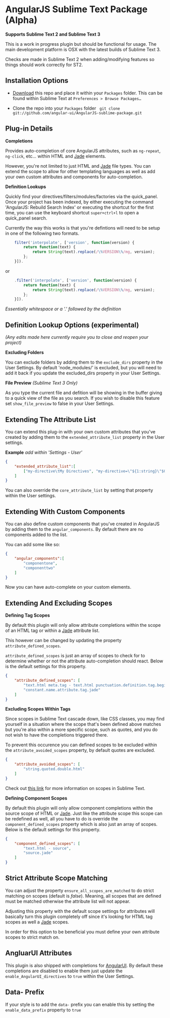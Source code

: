 AngularJS Sublime Text Package (Alpha)
===

**Supports Sublime Text 2 and Sublime Text 3**

This is a work in progress plugin but should be functional for usage. The main development platform is OSX with the latest builds of Sublime Text 3. 

Checks are made in Sublime Text 2 when adding/modifying features so things should work correctly for ST2.

Installation Options
---


* [Download](https://github.com/angular-ui/AngularJS-sublime-package/archive/master.zip) this repo and place it within your `Packages` folder. This can be found within Sublime Text at `Preferences > Browse Packages…`

* Clone the repo into your `Packages` folder ` git clone git://github.com/angular-ui/AngularJS-sublime-package.git`

Plug-in Details
---

**Completions**

Provides auto-completion of core AngularJS attributes, such as `ng-repeat`, `ng-click`, etc… within HTML and [Jade](https://github.com/davidrios/jade-tmbundle) elements.

However, you're not limited to just HTML and [Jade](https://github.com/davidrios/jade-tmbundle) file types. You can extend the scope to allow for other templating languages as well as add your own custom attributes and components for auto-completion.

**Definition Lookups**

Quickly find your directives/filters/modules/factories via the quick_panel. Once your project has been indexed, by either executing the command 'AngularJS: Rebuild Search Index' or executing the shortcut for the first time, you can use the keyboard shortcut `super+ctrl+l` to open a quick_panel search.

Currently the way this works is that you're defintions will need to be setup in one of the following two formats.

```js
	filter('interpolate', ['version', function(version) {
		return function(text) {
			return String(text).replace(/\%VERSION\%/mg, version);
		};
 	}]).
```

or

```js
	.filter('interpolate', ['version', function(version) {
		return function(text) {
			return String(text).replace(/\%VERSION\%/mg, version);
		};
	}]).
```

*Essentially whitespace or a '.' followed by the definition*

Definition Lookup Options (experimental)
---

*(Any edits made here currently require you to close and reopen your project)*

**Excluding Folders**

You can exclude folders by adding them to the `exclude_dirs` property in the User Settings. By default 'node_modules/' is excluded, but you will need to add it back if you update the excluded_dirs property in your User Settings.

**File Preview** *(Sublime Text 3 Only)*

As you type the current file and defition will be showing in the buffer giving to a quick view of the file as you search. If you wish to disable this feature set `show_file_preview` to false in your User Settings.


Extending The Attribute List
---

You can extend this plug-in with your own custom attributes that you've created by
adding them to the `extended_attribute_list` property in the User settings.

**Example** *add within 'Settings - User'*

```json
{
	"extended_attribute_list":[
		["my-directive\tMy Directives", "my-directive=\"${1:string}\"$0"],
	]
}
```

You can also override the `core_attribute_list` by setting that property within the User settings.


Extending With Custom Components
---

You can also define custom components that you've created in AngularJS by adding them to the `angular_components`. By default there are no components added to the list.

You can add some like so:

```json
{
	"angular_components":[
		"componentone",
		"componenttwo"
	]
}
```

Now you can have auto-complete on your custom elements.

Extending And Excluding Scopes
---

**Defining Tag Scopes**

By default this plugin will only allow attribute completions within the scope of an HTML tag or within a [Jade](https://github.com/davidrios/jade-tmbundle) attribute list.

This however can be changed by updating the property `attribute_defined_scopes`.

`attribute_defined_scopes` is just an array of scopes to check for to determine whether or not the attribute auto-completion should react. Below is the default settings for this property.

```json
{
	"attribute_defined_scopes": [
		"text.html meta.tag - text.html punctuation.definition.tag.begin",
		"constant.name.attribute.tag.jade"
	]
}
```

**Excluding Scopes Within Tags**

Since scopes in Sublime Text cascade down, like CSS classes, you may find yourself in a situation where the scope that's been defined above matches but you're also within a more specific scope, such as quotes, and you do not wish to have the completions triggered there.

To prevent this occurence you can defined scopes to be excluded within the `attribute_avoided_scopes` property, by default quotes are excluded.

```json
{
	"attribute_avoided_scopes": [
		"string.quoted.double.html"
	]
}
```

Check out [this link](https://sublime-text-unofficial-documentation.readthedocs.org/en/latest/extensibility/syntaxdefs.html#scopes) for more information on scopes in Sublime Text.

**Defining Component Scopes**

By default this plugin will only allow component completions within the source scope of HTML or [Jade](https://github.com/davidrios/jade-tmbundle). Just like the attribute scope this scope can be redefined as well, all you have to do is override the `component_defined_scopes` property which is also just an array of scopes. Below is the default settings for this property.

```json
{
	"component_defined_scopes": [
		"text.html - source",
		"source.jade"
	]
}
```

Strict Attribute Scope Matching
---

You can adjust the property `ensure_all_scopes_are_matched` to do strict matching on scopes (default is *false*). Meaning, all scopes that are defined must be matched otherwise the attribute list will not appear.

Adjusting this property with the default scope settings for attributes will basically turn this plugin completely off since it's looking for HTML tag scopes as well a [Jade](https://github.com/davidrios/jade-tmbundle) scopes.

In order for this option to be beneficial you must define your own attribute scopes to strict match on.


AngluarUI Attributes
---

This plugin is also shipped with completions for [AngularUI](http://angular-ui.github.io/). By default these completions are disabled to enable them just update the `enable_AngularUI_directives` to `true` within the User Settings.

Data- Prefix
---

If your style is to add the `data-` prefix you can enable this by setting the `enable_data_prefix` property to `true`